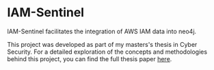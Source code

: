 # IAM-Sentinel

IAM-Sentinel facilitates the integration of AWS IAM data into neo4j.

This project was developed as part of my masters's thesis in Cyber Security. For a detailed exploration of the concepts and methodologies behind this project, you can find the full thesis paper [here](Thesis.pdf).
